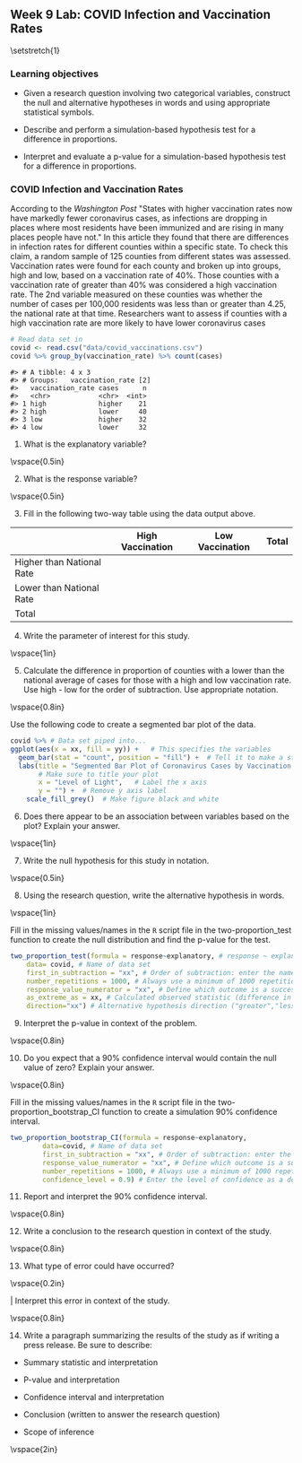 ## Week 9 Lab:  COVID Infection and Vaccination Rates

\setstretch{1}

### Learning objectives

* Given a research question involving two categorical variables, construct the null and alternative hypotheses
  in words and using appropriate statistical symbols.
  
* Describe and perform a simulation-based hypothesis test for a difference in proportions.

* Interpret and evaluate a p-value for a simulation-based hypothesis test for a difference in proportions.

### COVID Infection and Vaccination Rates

According to the *Washington Post* "States with higher vaccination rates now have markedly fewer coronavirus cases, as infections are dropping in places where most residents have been immunized and are rising in many places people have not."  In this article they found that there are differences in infection rates for different counties within a specific state.  To check this claim, a random sample of 125 counties from different states was assessed.  Vaccination rates were found for each county and broken up into groups, high and low, based on a vaccination rate of 40\%.  Those counties with a vaccination rate of greater than 40\% was considered a high vaccination rate.  The 2nd variable measured on these counties was whether the number of cases per 100,000 residents was less than or greater than 4.25, the national rate at that time.  Researchers want to assess if counties with a high vaccination rate are more likely to have lower coronavirus cases


```r
# Read data set in
covid <- read.csv("data/covid_vaccinations.csv") 
covid %>% group_by(vaccination_rate) %>% count(cases)
```

```
#> # A tibble: 4 x 3
#> # Groups:   vaccination_rate [2]
#>   vaccination_rate cases      n
#>   <chr>            <chr>  <int>
#> 1 high             higher    21
#> 2 high             lower     40
#> 3 low              higher    32
#> 4 low              lower     32
```

1. What is the explanatory variable?

\vspace{0.5in}

2. What is the response variable?

\vspace{0.5in}

3. Fill in the following two-way table using the data output above.

|                           | High Vaccination | Low Vaccination |    Total   |
|---------------------------|------------------|-----------------|------------|
| Higher than National Rate |                  |                 |            |
| Lower than National Rate  |                  |                 |            |
| Total                     |                  |                 |            |

4. Write the parameter of interest for this study.

\vspace{1in}

5. Calculate the difference in proportion of counties with a lower than the national average of cases for those with a high and low vaccination rate.  Use high - low for the order of subtraction.  Use appropriate notation.

\vspace{0.8in}

Use the following code to create a segmented bar plot of the data. 


```r
covid %>% # Data set piped into...
ggplot(aes(x = xx, fill = yy)) +   # This specifies the variables
  geom_bar(stat = "count", position = "fill") +  # Tell it to make a stacked bar plot
  labs(title = "Segmented Bar Plot of Coronavirus Cases by Vaccination Rates",  
       # Make sure to title your plot 
       x = "Level of Light",   # Label the x axis
       y = "") +  # Remove y axis label
    scale_fill_grey()  # Make figure black and white
```
6.  Does there appear to be an association between variables based on the plot?  Explain your answer.

\vspace{1in}

7.  Write the null hypothesis for this study in notation.

\vspace{0.5in}

8.  Using the research question, write the alternative hypothesis in words.

\vspace{1in}

Fill in the missing values/names in the `R` script file in the two-proportion_test function to create the null distribution and find the p-value for the test.


```r
two_proportion_test(formula = response~explanatory, # response ~ explanatory
    data= covid, # Name of data set
    first_in_subtraction = "xx", # Order of subtraction: enter the name of Group 1
    number_repetitions = 1000, # Always use a minimum of 1000 repetitions
    response_value_numerator = "xx", # Define which outcome is a success 
    as_extreme_as = xx, # Calculated observed statistic (difference in sample proportions)
    direction="xx") # Alternative hypothesis direction ("greater","less","two-sided")
```

9.  Interpret the p-value in context of the problem.

\vspace{0.8in}

10.  Do you expect that a 90\% confidence interval would contain the null value of zero?  Explain your answer.

\vspace{0.8in}

Fill in the missing values/names in the `R` script file in the two-proportion_bootstrap_CI function to create a simulation 90\% confidence interval.


```r
two_proportion_bootstrap_CI(formula = response~explanatory, 
        data=covid, # Name of data set
        first_in_subtraction = "xx", # Order of subtraction: enter the name of Group 1
        response_value_numerator = "xx", # Define which outcome is a success 
        number_repetitions = 1000, # Always use a minimum of 1000 repetitions
        confidence_level = 0.9) # Enter the level of confidence as a decimal
```

11.  Report and interpret the 90\% confidence interval.

\vspace{0.8in}

12.  Write a conclusion to the research question in context of the study.

\vspace{0.8in}

13.  What type of error could have occurred?

\vspace{0.2in}

|    Interpret this error in context of the study.

\vspace{0.8in}

14.  Write a paragraph summarizing the results of the study as if writing a press release.  Be sure to describe:

* Summary statistic and interpretation

* P-value and interpretation

* Confidence interval and interpretation

* Conclusion (written to answer the research question)

* Scope of inference

\vspace{2in}
